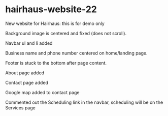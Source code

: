 # hairhaus-website-22
New website for Hairhaus: this is for demo only

Background image is centered and fixed (does not scroll).

Navbar ul and li added

Business name and phone number centered on home/landing page.

Footer is stuck to the bottom after page content. 

About page added

Contact page added

Google map added to contact page

Commented out the Scheduling link in the navbar, scheduling will be on the Services page



